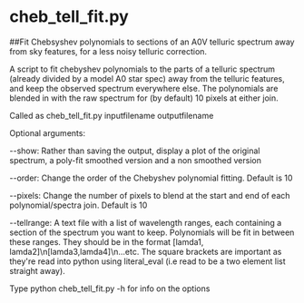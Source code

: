 # cheb_tell_fit.py
##Fit Chebsyshev polynomials to sections of an A0V telluric spectrum away from sky features, for a less noisy telluric correction.


A script to fit chebyshev polynomials to the parts of a telluric spectrum (already divided by a model A0 star spec) away from the telluric features, and keep the observed spectrum everywhere else. The polynomials are blended in with the raw spectrum for (by default) 10 pixels at either join.

Called as cheb_tell_fit.py inputfilename outputfilename

Optional arguments:

--show: Rather than saving the output, display a plot of the original spectrum, a poly-fit smoothed version and a non smoothed version

--order: Change the order of the Chebyshev polynomial fitting. Default is 10

--pixels: Change the number of pixels to blend at the start and end of each polynomial/spectra join. Default is 10

--tellrange: A text file with a list of wavelength ranges, each containing a section of the spectrum you want to keep. Polynomials will be fit in between these ranges. They should be in the format [lamda1, lamda2]\n[lamda3,lamda4]\n...etc. The square brackets are important as they're read into python using literal_eval (i.e read to be a two element list straight away).


Type python cheb_tell_fit.py -h for info on the options

